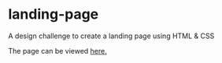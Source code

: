 # landing-page

A design challenge to create a landing page using HTML &amp; CSS

The page can be viewed <a href="https://lyndsielane.github.io/landing-page/">here.</a>
